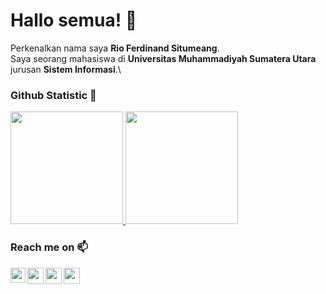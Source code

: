 # Hallo semua! 👋 

Perkenalkan nama saya **Rio Ferdinand Situmeang**.\
Saya seorang mahasiswa di **Universitas Muhammadiyah Sumatera Utara** jurusan **Sistem Informasi**.\

### Github Statistic 🚀
<p align="left">
<a href="https://github.com/riokeren">
  <img height="180em" src="https://github-readme-stats-eight-theta.vercel.app/api?username=gilangadhan&show_icons=true&theme=algolia&include_all_commits=true&count_private=true"/>
  <img height="180em" src="https://github-readme-stats-eight-theta.vercel.app/api/top-langs/?username=gilangadhan&layout=compact&langs_count=8&theme=algolia"/>
</a>
</p>

### Reach me on 📫
<a href="https://www.linkedin.com/in//">
  <img align="left" width="24px" src="https://cdn.simpleicons.org/linkedin"  />
</a>
<a href="https://twitter.com/riosuperkeren">
  <img align="left" width="26px" src="https://cdn.simpleicons.org/twitter" />
</a>
<a href="mailto:rioferdinandd17@gmail.com">
  <img align="left" width="26px" src="https://cdn.simpleicons.org/gmail" />
</a>
<a href="https://www.youtube.com/channel/">
  <img align="left" width="26px" src="https://cdn.simpleicons.org/youtube" />
</a>

<br />


<!--
**riokeren/riokeren** is a ✨ _special_ ✨ repository because its `README.md` (this file) appears on your GitHub profile.

Here are some ideas to get you started:

- 🔭 I’m currently working on ...
- 🌱 I’m currently learning ...
- 👯 I’m looking to collaborate on ...
- 🤔 I’m looking for help with ...
- 💬 Ask me about ...
- 📫 How to reach me: ...
- 😄 Pronouns: ...
- ⚡ Fun fact: ...
-->
